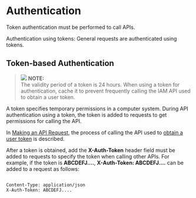 # Authentication<a name="rds_03_0001"></a>

Token authentication must be performed to call APIs.

Authentication using tokens: General requests are authenticated using tokens.

## Token-based Authentication<a name="section2417768214391"></a>

>![](/images/icon-note.gif) **NOTE:**   
>The validity period of a token is 24 hours. When using a token for authentication, cache it to prevent frequently calling the IAM API used to obtain a user token.  

A token specifies temporary permissions in a computer system. During API authentication using a token, the token is added to requests to get permissions for calling the API.

In  [Making an API Request](making-an-api-request.md), the process of calling the API used to  [obtain a user token](https://docs.otc.t-systems.com/en-us/api/iam/en-us_topic_0057845583.html)  is described.

After a token is obtained, add the  **X-Auth-Token**  header field must be added to requests to specify the token when calling other APIs. For example, if the token is  **ABCDEFJ....**,  **X-Auth-Token: ABCDEFJ....**  can be added to a request as follows:

```

Content-Type: application/json
X-Auth-Token: ABCDEFJ....
```

